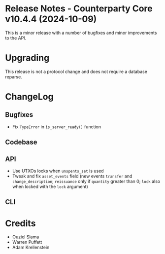 # Release Notes - Counterparty Core v10.4.4 (2024-10-09)

This is a minor release with a number of bugfixes and minor improvements to the API.

# Upgrading

This release is not a protocol change and does not require a database reparse.

# ChangeLog

## Bugfixes

- Fix `TypeError` in `is_server_ready()` function

## Codebase

## API

- Use UTXOs locks when `unspents_set` is used
- Tweak and fix `asset_events` field (new events `transfer` and `change_description`; `reissuance` only if `quantity` greater than 0; `lock` also when locked with the `lock` argument)

## CLI



# Credits

* Ouziel Slama
* Warren Puffett
* Adam Krellenstein
